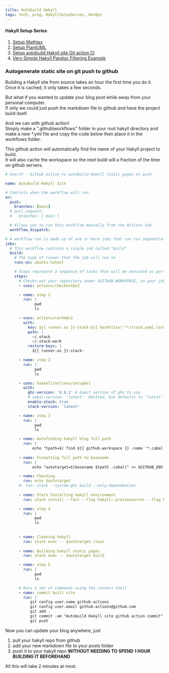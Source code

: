 ```yaml
---
title: Autobuild Hakyll
tags: tech, prog, HakyllSetupSeries, DevOps
---
```


#### Hakyll Setup Series
1. [Setup Mathjax](2021-08-23-HakyllSetupMathjax.html)
2. [Setup PlantUML](2021-08-24-HakyllPlantUML2.html)
3. [Setup autobuild Hakyll site Git action CI](2021-06-28-HakyllGitAction.html)
4. [Very Simple Hakyll Pandoc Filtering Example](2021-08-23-PandocFiltering.html)

### Autogenerate static site on git push to github

Building a Hakyll site from source takes an hour the first time you do it.  
Once it is cached, it only takes a few seconds.  

But what if you wanted to update your blog post while away from your personal computer.  
If only we could just push the markdown file to github and have the project build itself.

And we can with github action!  
Simply make a ".github\\workflows" folder in your root hakyll directory and make a new *.yml file and copy the code below then place it in the workflows folder.

This github action will automatically find the name of your Hakyll project to build.   
It will also cache the workspace so the next build will a fraction of the time on github servers.  


``` {.yml .numberLines}
# UserJY - Github action to autobuild Hakyll static pages on push

name: Autobuild Hakyll Site

# Controls when the workflow will run
on:
  push:
    branches: [main]
  # pull_request:
  #   branches: [ main ]

  # Allows you to run this workflow manually from the Actions tab
  workflow_dispatch:

# A workflow run is made up of one or more jobs that can run sequentially or in parallel
jobs:
  # This workflow contains a single job called "build"
  build:
    # The type of runner that the job will run on
    runs-on: ubuntu-latest

    # Steps represent a sequence of tasks that will be executed as part of the job
    steps:
      # Checks-out your repository under $GITHUB_WORKSPACE, so your job can access it
      - uses: actions/checkout@v2

      - name: step 1
        run: |
             pwd
             ls

      - uses: actions/cache@v2
        with:
          key: ${{ runner.os }}-stack-${{ hashFiles('**/stack.yaml.lock') }}
          path: |
            ~/.stack
            ~/.stack-work
          restore-keys: |
            ${{ runner.os }}-stack-

      - name: step 2
        run: |
             pwd
             ls

      - uses: haskell/actions/setup@v1
        with:
          ghc-version: '8.8.3' # Exact version of ghc to use
          # cabal-version: 'latest'. Omitted, but defaults to 'latest'
          enable-stack: true
          stack-version: 'latest'

      - name: step 3
        run: |
             pwd
             ls

      - name: Autofinding hakyll blog full path
        run: |
            echo "tpath=$( find ${{ github.workspace }} -name '*.cabal' | head )" >> $GITHUB_ENV
           
      - name: Formatting full path to basename
        run: |
            echo "autotarget=$(basename $tpath .cabal)" >> $GITHUB_ENV

      - name: Checking
        run: echo $autotarget
      #- run: stack --system-ghc build --only-dependencies
      
      - name: Stack Installing hakyll environment
        run: stack install --fast --flag hakyll:-previewserver --flag hakyll:-watchserver

      - name: step 4
        run: |
             pwd
             ls
             
            
      - name: Cleaning hakyll
        run: stack exec -- $autotarget clean
            
      - name: Building hakyll static pages
        run: stack exec -- $autotarget build

      - name: step 5
        run: |
             pwd
             ls

      # Runs a set of commands using the runners shell
      - name: commit built site
        run: |
           git config user.name github-actions
           git config user.email github-actions@github.com
           git add .
           git commit -am "Autobuild Hakyll site github action commit"
           git push

```

Now you can update your blog anywhere, just  
1. pull your hakyll repo from github  
2. add your new markdown file to your posts folder  
3. push it to your hakyll repo **WITHOUT NEEDING TO SPEND 1 HOUR BUILDING IT BEFOREHAND**  

All this will take 2 minutes at most.   